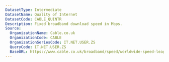 ```yaml
---
DatasetType: Intermediate
DatasetName: Quality of Internet
DatasetCode: CABLE_QUINTR
Description: Fixed broadband download speed in Mbps.
Source:
  OrganizationName: Cable.co.uk
  OrganizationCode: CABLE
  OrganizationSeriesCode: IT.NET.USER.ZS
  QueryCode: IT.NET.USER.ZS
  BaseURL: https://www.cable.co.uk/broadband/speed/worldwide-speed-league/
---
```

